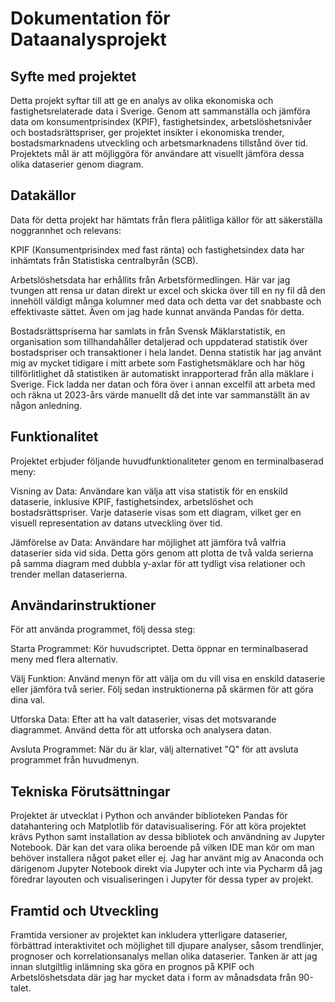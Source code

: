 # Dokumentation för Dataanalysprojekt #

## Syfte med projektet ##

Detta projekt syftar till att ge en analys av olika ekonomiska och fastighetsrelaterade data i Sverige. Genom att sammanställa och jämföra data om konsumentprisindex (KPIF), fastighetsindex, arbetslöshetsnivåer och bostadsrättspriser, ger projektet insikter i ekonomiska trender, bostadsmarknadens utveckling och arbetsmarknadens tillstånd över tid. Projektets mål är att möjliggöra för användare att visuellt jämföra dessa olika dataserier genom diagram.

## Datakällor ##
Data för detta projekt har hämtats från flera pålitliga källor för att säkerställa noggrannhet och relevans:

KPIF (Konsumentprisindex med fast ränta) och fastighetsindex data har inhämtats från Statistiska centralbyrån (SCB).

Arbetslöshetsdata har erhållits från Arbetsförmedlingen. Här var jag tvungen att rensa ur datan direkt ur excel och skicka över till en ny fil då den innehöll väldigt många kolumner med data och detta var det snabbaste och effektivaste sättet. Även om jag hade kunnat använda Pandas för detta. 

Bostadsrättspriserna har samlats in från Svensk Mäklarstatistik, en organisation som tillhandahåller detaljerad och uppdaterad statistik över bostadspriser och transaktioner i hela landet. Denna statistik har jag använt mig av mycket tidigare i mitt arbete som Fastighetsmäklare och har hög tillförlitlighet då statistiken är automatiskt inrapporterad från alla mäklare i Sverige. Fick ladda ner datan och föra över i annan excelfil att arbeta med och räkna ut 2023-års värde manuellt då det inte var sammanställt än av någon anledning. 

## Funktionalitet ##
Projektet erbjuder följande huvudfunktionaliteter genom en terminalbaserad meny:

Visning av Data: Användare kan välja att visa statistik för en enskild dataserie, inklusive KPIF, fastighetsindex, arbetslöshet och bostadsrättspriser. Varje dataserie visas som ett diagram, vilket ger en visuell representation av datans utveckling över tid.

Jämförelse av Data: Användare har möjlighet att jämföra två valfria dataserier sida vid sida. Detta görs genom att plotta de två valda serierna på samma diagram med dubbla y-axlar för att tydligt visa relationer och trender mellan dataserierna.

## Användarinstruktioner ##
För att använda programmet, följ dessa steg:

Starta Programmet: Kör huvudscriptet. Detta öppnar en terminalbaserad meny med flera alternativ.

Välj Funktion: Använd menyn för att välja om du vill visa en enskild dataserie eller jämföra två serier. Följ sedan instruktionerna på skärmen för att göra dina val.

Utforska Data: Efter att ha valt dataserier, visas det motsvarande diagrammet. Använd detta för att utforska och analysera datan.

Avsluta Programmet: När du är klar, välj alternativet "Q" för att avsluta programmet från huvudmenyn.

## Tekniska Förutsättningar ##
Projektet är utvecklat i Python och använder biblioteken Pandas för datahantering och Matplotlib för datavisualisering. För att köra projektet krävs Python samt installation av dessa bibliotek och användning av Jupyter Notebook. Där kan det vara olika beroende på vilken IDE man kör om man behöver installera något paket eller ej. Jag har använt mig av Anaconda och därigenom Jupyter Notebook direkt via Jupyter och inte via Pycharm då jag föredrar layouten och visualiseringen i Jupyter för dessa typer av projekt. 

## Framtid och Utveckling ##
Framtida versioner av projektet kan inkludera ytterligare dataserier, förbättrad interaktivitet och möjlighet till djupare analyser, såsom trendlinjer, prognoser och korrelationsanalys mellan olika dataserier. Tanken är att jag innan slutgiltlig inlämning ska göra en prognos på KPIF och Arbetslöshetsdata där jag har mycket data i form av månadsdata från 90-talet. 
